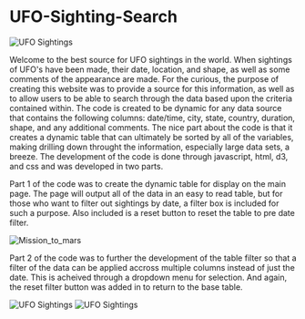 # UFO-Sighting-Search
![UFO Sightings](https://github.com/dborowski16/javascript-challenge/blob/master/UFO_level1/static/images/level1_1.png)

Welcome to the best source for UFO sightings in the world.  When sightings of UFO's have been made, their date, location, and shape, as well as some comments of the appearance are made.  For the curious, the purpose of creating this website was to provide a source for this information, as well as to allow users to be able to search through the data based upon the criteria contained within.  The code is created to be dynamic for any data source that contains the following columns: date/time, city, state, country, duration, shape, and any additional comments.  The nice part about the code is that it creates a dynamic table that can ultimately be sorted by all of the variables, making drilling down throught the information, especially large data sets, a breeze.  The development of the code is done through javascript, html, d3, and css and was developed in two parts.

Part 1 of the code was to create the dynamic table for display on the main page.  The page will output all of the data in an easy to read table, but for those who want to filter out sightings by date, a filter box is included for such a purpose. Also included is a reset button to reset the table to pre date filter.

![Mission_to_mars](https://github.com/dborowski16/javascript-challenge/blob/master/UFO_level1/static/images/level1_2.png)

Part 2 of the code was to further the development of the table filter so that a filter of the data can be applied accross multiple columns instead of just the date.  This is acheived through a dropdown menu for selection.  And again, the reset filter button was added in to return to the base table.

![UFO Sightings](https://github.com/dborowski16/javascript-challenge/blob/master/UFO-level2/static/images/level2_1.png)
![UFO Sightings](https://github.com/dborowski16/UFO-Sighting-Search/blob/master/UFO-level2/static/images/demo.gif)
